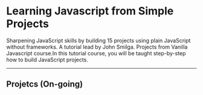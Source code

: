 # Learning Javascript from Simple Projects

Sharpening JavaScript skills by building 15 projects using plain JavaScript without frameworks. A tutorial lead by John Smilga. Projects from Vanilla Javascript course.In this tutorial course, you will be taught step-by-step how to build JavaScript projects. 

---------
## Projetcs (On-going)
